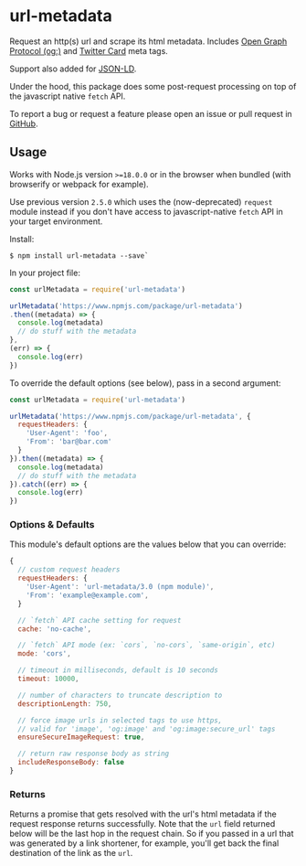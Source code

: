 # url-metadata

Request an http(s) url and scrape its html metadata. Includes [Open Graph Protocol (og:)](http://ogp.me/) and [Twitter Card](https://developer.twitter.com/en/docs/twitter-for-websites/cards/overview/markup) meta tags.

Support also added for [JSON-LD](https://moz.com/blog/json-ld-for-beginners).

Under the hood, this package does some post-request processing on top of the javascript native `fetch` API.

To report a bug or request a feature please open an issue or pull request in [GitHub](https://github.com/laurengarcia/url-metadata).


## Usage
Works with Node.js version `>=18.0.0` or in the browser when bundled (with browserify or webpack for example).

Use previous version `2.5.0` which uses the (now-deprecated) `request` module instead if you don't have access to javascript-native `fetch` API in your target environment.

Install:
```
$ npm install url-metadata --save`
```

In your project file:
```javascript
const urlMetadata = require('url-metadata')

urlMetadata('https://www.npmjs.com/package/url-metadata')
.then((metadata) => {
  console.log(metadata)
  // do stuff with the metadata
},
(err) => {
  console.log(err)
})
```

To override the default options (see below), pass in a second argument:
```javascript
const urlMetadata = require('url-metadata')

urlMetadata('https://www.npmjs.com/package/url-metadata', {
  requestHeaders: {
    'User-Agent': 'foo',
    'From': 'bar@bar.com'
  }
}).then((metadata) => {
  console.log(metadata)
  // do stuff with the metadata
}).catch((err) => {
  console.log(err)
})
```

### Options & Defaults
This module's default options are the values below that you can override:
```javascript
{
  // custom request headers
  requestHeaders: {
    'User-Agent': 'url-metadata/3.0 (npm module)',
    'From': 'example@example.com',
  }

  // `fetch` API cache setting for request
  cache: 'no-cache',

  // `fetch` API mode (ex: `cors`, `no-cors`, `same-origin`, etc)
  mode: 'cors',

  // timeout in milliseconds, default is 10 seconds
  timeout: 10000,

  // number of characters to truncate description to
  descriptionLength: 750,

  // force image urls in selected tags to use https,
  // valid for 'image', 'og:image' and 'og:image:secure_url' tags
  ensureSecureImageRequest: true,

  // return raw response body as string
  includeResponseBody: false
}
```

### Returns
Returns a promise that gets resolved with the url's html metadata if the request response returns successfully. Note that the `url` field returned below will be the last hop in the request chain. So if you passed in a url that was generated by a link shortener, for example, you'll get back the final destination of the link as the `url`.
